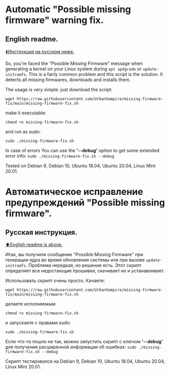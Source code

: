 # Automatic "Possible missing firmware" warning fix.
## English readme.
[:arrow_down:Инструкция на русском ниже.](#%D0%B0%D0%B2%D1%82%D0%BE%D0%BC%D0%B0%D1%82%D0%B8%D1%87%D0%B5%D1%81%D0%BA%D0%BE%D0%B5-%D0%B8%D1%81%D0%BF%D1%80%D0%B0%D0%B2%D0%BB%D0%B5%D0%BD%D0%B8%D0%B5-%D0%BF%D1%80%D0%B5%D0%B4%D1%83%D0%BF%D1%80%D0%B5%D0%B6%D0%B4%D0%B5%D0%BD%D0%B8%D0%B9-possible-missing-firmware)


So, you're faced the "Possible Missing Firmware" message when generating a kernel on your Linux system during `apt updgrade` or `update-initramfs`. This is a fairly common problem and this script is the solution. It detects all missing firmwares, downloads and installs them.

The usage is very simple: just download the script:
```
wget https://raw.githubusercontent.com/UrbanVampire/missing-firmware-fix/main/missing-firmware-fix.sh
```
make it executable:
```
chmod +x missing-firmware-fix.sh
```
and run as sudo:
```
sudo ./missing-firmware-fix.sh
```
In case of errors You can use the **'--debug'** option to get some extended error info:
`sudo ./missing-firmware-fix.sh --debug`

Tested on Debian 9, Debian 10, Ubuntu 18.04, Ubuntu 20.04, Linux Mint 20.01.

# Автоматическое исправление предупреждений "Possible missing firmware".
## Русская инструкция.
[:arrow_up:English readme is above.](#automatic-possible-missing-firmware-warning-fix)

Итак, вы получили сообщение "Possible Missing Firmware" при генерации ядра во время обновления системы или при вызове `update-initramfs`. Проблема нередкая, но решение есть. Этот скрипт определяет все недостающие прошивки, скачивает их и устанавливает.

Использовать скрипт очень просто. Качаете:
```
wget https://raw.githubusercontent.com/UrbanVampire/missing-firmware-fix/main/missing-firmware-fix.sh
```
делаете исполняемым:
```
chmod +x missing-firmware-fix.sh
```
и запускаете с правами sudo:
```
sudo ./missing-firmware-fix.sh
```
Если что-то пошло не так, можно запустить скрипт с ключом **'--debug'** для получения расширенной информации об ошибках:
`sudo ./missing-firmware-fix.sh --debug`

Скрипт тестировался на Debian 9, Debian 10, Ubuntu 18.04, Ubuntu 20.04, Linux Mint 20.01.
